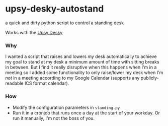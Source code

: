 # upsy-desky-autostand
a quick and dirty python script to control a standing desk

Works with the [Upsy Desky](https://github.com/tjhorner/upsy-desky)

### Why 
I wanted a script that raises and lowers my desk automatically to achieve my goal to stand at my desk a minimum amount of time with sitting breaks in between. But I find it really disruptive when this happens when I'm in a meeting so I added some functionality to only raise/lower my desk when I'm _not_ in a meeting according to my Google Calendar (supports any publicly-readable ICS format calendar).

### How
* Modify the configuration parameters in `standing.py`
* Run it in a cronjob that runs once a day at the start of your workday. Or run it manually, I'm not the boss of you.
